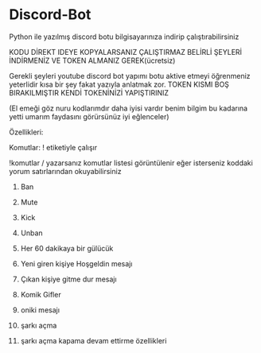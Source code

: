 # Discord-Bot
Python ile yazılmış discord botu bilgisayarınıza indirip çalıştırabilirsiniz

KODU DİREKT IDEYE KOPYALARSANIZ ÇALIŞTIRMAZ BELİRLİ ŞEYLERİ İNDİRMENİZ VE TOKEN ALMANIZ GEREK(ücretsiz)

Gerekli şeyleri youtube discord bot yapımı botu aktive etmeyi öğrenmeniz yeterlidir kısa bir şey fakat yazıyla anlatmak zor.
TOKEN KISMI BOŞ BIRAKILMIŞTIR KENDİ TOKENİNİZİ YAPIŞTIRINIZ

(El emeği göz nuru kodlarımdır daha iyisi vardır benim bilgim bu kadarına yetti umarım faydasını görürsünüz iyi eğlenceler)

Özellikleri: 

Komutlar: ! etiketiyle çalışır

!komutlar  / yazarsanız komutlar listesi görüntülenir eğer isterseniz koddaki yorum satırlarından okuyabilirsiniz 

1. Ban

2. Mute

3. Kick

3. Unban

4. Her 60 dakikaya bir gülücük

5. Yeni giren kişiye Hoşgeldin mesajı

6. Çıkan kişiye gitme dur mesajı

7. Komik Gifler

8. oniki mesajı

9. şarkı açma

10. şarkı açma kapama devam ettirme özellikleri
